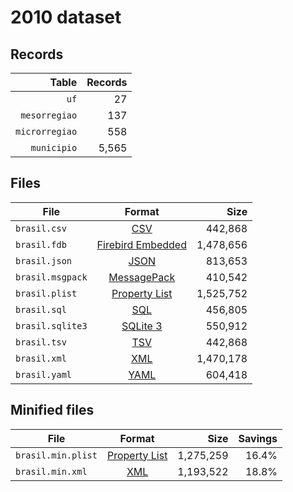 # 2010 dataset

## Records

|          Table | Records |
| --------------:| -------:|
|           `uf` |      27 |
|  `mesorregiao` |     137 |
| `microrregiao` |     558 |
|    `municipio` |   5,565 |

## Files

| File             | Format                                                                                 |      Size |
| ---------------- |:--------------------------------------------------------------------------------------:| ---------:|
| `brasil.csv`     | [CSV](https://en.wikipedia.org/wiki/Comma-separated_values)                            |   442,868 |
| `brasil.fdb`     | [Firebird Embedded](https://en.wikipedia.org/wiki/Embedded_database#Firebird_Embedded) | 1,478,656 |
| `brasil.json`    | [JSON](https://en.wikipedia.org/wiki/JSON)                                             |   813,653 |
| `brasil.msgpack` | [MessagePack](https://en.wikipedia.org/wiki/MessagePack)                               |   410,542 |
| `brasil.plist`   | [Property List](https://en.wikipedia.org/wiki/Property_list)                           | 1,525,752 |
| `brasil.sql`     | [SQL](https://en.wikipedia.org/wiki/SQL)                                               |   456,805 |
| `brasil.sqlite3` | [SQLite 3](https://en.wikipedia.org/wiki/SQLite)                                       |   550,912 |
| `brasil.tsv`     | [TSV](https://en.wikipedia.org/wiki/Tab-separated_values)                              |   442,868 |
| `brasil.xml`     | [XML](https://en.wikipedia.org/wiki/XML)                                               | 1,470,178 |
| `brasil.yaml`    | [YAML](https://en.wikipedia.org/wiki/YAML)                                             |   604,418 |

## Minified files

| File               | Format                                                       |      Size | Savings |
| ------------------ |:------------------------------------------------------------:| ---------:| -------:|
| `brasil.min.plist` | [Property List](https://en.wikipedia.org/wiki/Property_list) | 1,275,259 |   16.4% |
| `brasil.min.xml`   | [XML](https://en.wikipedia.org/wiki/XML)                     | 1,193,522 |   18.8% |
